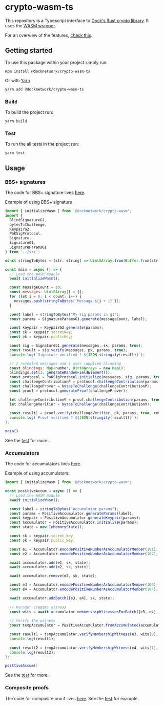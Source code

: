 # crypto-wasm-ts

This repository is a Typescript interface to [Dock's Rust crypto library](https://github.com/docknetwork/crypto). It uses 
the [WASM wrapper](https://github.com/docknetwork/crypto-wasm).

For an overview of the features, [check this](https://github.com/docknetwork/crypto-wasm#overview).

## Getting started

To use this package within your project simply run

```
npm install @docknetwork/crypto-wasm-ts
```

Or with [Yarn](https://yarnpkg.com/)

```
yarn add @docknetwork/crypto-wasm-ts
```

### Build

To build the project run:

```
yarn build
```

### Test

To run the all tests in the project run:

```
yarn test
```

## Usage

### BBS+ signatures

The code for BBS+ signature lives [here](./src/bbs-plus). 

Example of using BBS+ signature

```js
import { initializeWasm } from '@docknetwork/crypto-wasm';
import {
  BlindSignatureG1,
  bytesToChallenge,
  KeypairG2,
  PoKSigProtocol,
  Signature,
  SignatureG1,
  SignatureParamsG1
} from '../src';

const stringToBytes = (str: string) => Uint8Array.from(Buffer.from(str, "utf-8"));

const main = async () => {
  // Load the WASM module
  await initializeWasm();

  const messageCount = 10;
  const messages: Uint8Array[] = [];
  for (let i = 0; i < count; i++) {
    messages.push(stringToBytes(`Message-${i + 1}`));
  }

  const label = stringToBytes("My sig params in g1");
  const params = SignatureParamsG1.generate(messageCount, label);

  const keypair = KeypairG2.generate(params);
  const sk = keypair.secretKey;
  const pk = keypair.publicKey;

  const sig = SignatureG1.generate(messages, sk, params, true);
  const result = sig.verify(messages, pk, params, true);
  console.log(`Signature verified ? ${JSON.stringify(result)}`);

  // 2 revealed messages and 1 user supplied blinding
  const blindings: Map<number, Uint8Array> = new Map();
  blindings.set(1, generateRandomFieldElement());
  const protocol = PoKSigProtocol.initialize(messages, sig, params, true, blindings, revealed);
  const challengeContributionP = protocol.challengeContribution(params, true, revealedMsgs);
  const challengeProver = bytesToChallenge(challengeContributionP);
  const proof = protocol.generateProof(challengeProver);

  let challengeContributionV = proof.challengeContribution(params, true, revealedMsgs);
  let challengeVerifier = bytesToChallenge(challengeContributionV);
  
  const result1 = proof.verify(challengeVerifier, pk, params, true, revealedMsgs);
  console.log(`Proof verified ? ${JSON.stringify(result1)}`);
};

main()
```

See the [test](./tests/bbs-plus.spec.ts) for more.

### Accumulators

The code for accumulators lives [here](./src/accumulator).

Example of using accumulators:

```js
import { initializeWasm } from '@docknetwork/crypto-wasm';

const positiveAccum = async () => {
  // Load the WASM module
  await initializeWasm();

  const label = stringToBytes("Accumulator params");
  const params = PositiveAccumulator.generateParams(label);
  const keypair = PositiveAccumulator.generateKeypair(params);
  const accumulator = PositiveAccumulator.initialize(params);
  const state = new InMemoryState();

  const sk = keypair.secret_key;
  const pk = keypair.public_key;

  const e1 = Accumulator.encodePositiveNumberAsAccumulatorMember(101);
  const e2 = Accumulator.encodePositiveNumberAsAccumulatorMember(102);

  await accumulator.add(e1, sk, state);
  await accumulator.add(e2, sk, state);

  await accumulator.remove(e2, sk, state);

  const e3 = Accumulator.encodePositiveNumberAsAccumulatorMember(103);
  const e4 = Accumulator.encodePositiveNumberAsAccumulatorMember(104);

  await accumulator.addBatch([e3, e4], sk, state);
  
  // Manager creates witness
  const wits = await accumulator.membershipWitnessesForBatch([e3, e4], sk, state);
  
  // Verify the witness
  const tempAccumulator = PositiveAccumulator.fromAccumulated(accumulator.accumulated);

  const result1 = tempAccumulator.verifyMembershipWitness(e3, wits[0], pk, params);
  console.log(result1);
  
  const result2 = tempAccumulator.verifyMembershipWitness(e4, wits[1], pk, params);
  console.log(result2);
};

posttiveAccum()
```

See the [test](./tests/accumulator.spec.ts) for more.

### Composite proofs

The code for composite proof lives [here](./src/composite-proof). See the [test](./tests/demo.spec.ts) for example.

